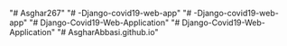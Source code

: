 "# Asghar267" 
"# -Django-covid19-web-app" 
"# -Django-covid19-web-app" 
"# Django-Covid19-Web-Application" 
"# Django-Covid19-Web-Application" 
"# AsgharAbbasi.github.io" 
